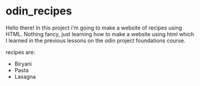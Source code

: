 # odin_recipes

Hello there! In this project i'm going to make a website of recipes using HTML. Nothing fancy, just learning how to make a website using html which I learned in the previous lessons on the odin project foundations course.

recipes are:
- Biryani
- Pasta
- Lasagna
